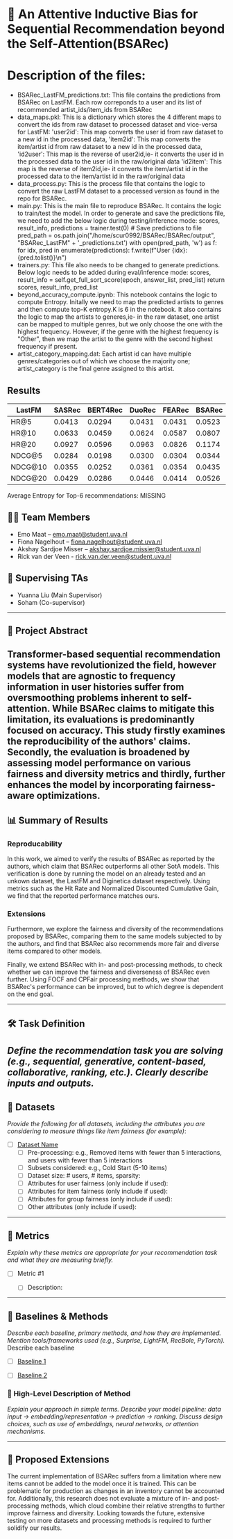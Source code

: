 # 📘 An Attentive Inductive Bias for Sequential Recommendation beyond the Self-Attention(BSARec)

# Description of the files:
- BSARec_LastFM_predictions.txt: This file contains the predictions from BSARec on LastFM. Each row correponds to a user and its list of recommended artist_ids/item_ids from BSARec
- data_maps.pkl: This is a dictionary which stores the 4 different maps to convert the ids from raw dataset to processed dataset and vice-versa for LastFM:
  'user2id': This map converts the user id from raw dataset to a new id in the processed data,
  'item2id': This map converts the item/artist id from raw dataset to a new id in the processed data,
  'id2user': This map is the reverse of user2id,ie- it converts the user id in the processed data to the user id in the raw/original data
  'id2item': This map is the reverse of item2id,ie- it converts the item/artist id in the processed data to the item/artist id in the raw/original data
- data_process.py: This is the process file that contains the logic to convert the raw LastFM dataset to a processed version as found in the repo for BSARec.
- main.py: This is the main file to reproduce BSARec. It contains the logic to train/test the model. In order to generate and save the predictions file, we need to add the below logic during testing/inference mode:
            scores, result_info, predictions = trainer.test(0)
            # Save predictions to file
            pred_path = os.path.join("/home/scur0992/BSARec/BSARec/output", "BSARec_LastFM" + '_predictions.txt')
            with open(pred_path, 'w') as f:
                for idx, pred in enumerate(predictions):
                    f.write(f"User {idx}: {pred.tolist()}\n")
- trainers.py: This file also needs to be changed to generate predictions. Below logic needs to  be added during eval/inference mode:
            scores, result_info = self.get_full_sort_score(epoch, answer_list, pred_list)
            return scores, result_info, pred_list
- beyond_accuracy_compute.ipynb: This notebook contains the logic to compute Entropy. Initally we need to map the predicted artists to genres and then compute top-K entropy.K is 6 in the notebook. It also contains the logic to map the artists to generes,ie- in the raw dataset, one artist can be mapped to multiple genres, but we only choose the one with the highest frequency. However, if the genre with the highest frequency is "Other", then we map the artist to the genre with the second highest frequency if present.
- artist_category_mapping.dat: Each artist id can have multiple genres/categories out of which we choose the majority one; artist_category is the final genre assigned to this artist.
## Results

| LastFM   | SASRec | BERT4Rec | DuoRec |FEARec   | BSARec   |
|----------|--------|----------|--------|---------|----------|
| HR@5     | 0.0413 |  0.0294  | 0.0431 | 0.0431  | 0.0523   | 
| HR@10    | 0.0633 |  0.0459  | 0.0624 | 0.0587  | 0.0807   |
| HR@20    | 0.0927 |  0.0596  | 0.0963 | 0.0826  | 0.1174   |
| NDCG@5   | 0.0284 |  0.0198  | 0.0300 | 0.0304  | 0.0344   |
| NDCG@10  | 0.0355 |  0.0252  | 0.0361 | 0.0354  | 0.0435   |
| NDCG@20  | 0.0429 |  0.0286  | 0.0446 | 0.0414  | 0.0526   |

Average Entropy for Top-6 recommendations: MISSING

## 🧑‍💻 Team Members
- Emo Maat – emo.maat@student.uva.nl  
- Fiona Nagelhout – fiona.nagelhout@student.uva.nl
- Akshay Sardjoe Misser – akshay.sardjoe.missier@student.uva.nl
- Rick van der Veen - rick.van.der.veen@student.uva.nl  

## 👥 Supervising TAs
- Yuanna Liu (Main Supervisor)
- Soham (Co-supervisor)


---

## 🧾 Project Abstract
Transformer-based sequential recommendation systems have revolutionized the field, however models that are agnostic to frequency information in user histories suffer from oversmoothing problems inherent to self-attention. While BSARec claims to mitigate this limitation, its evaluations is predominantly focused on accuracy. This study firstly examines the reproducibility of the authors' claims. Secondly, the evaluation is broadened by assessing model performance on various fairness and diversity metrics and thirdly, further enhances the model by incorporating fairness-aware optimizations.
---

## 📊 Summary of Results


### Reproducability 

In this work, we aimed to verify the results of BSARec as reported by the authors, which claim that BSARec outperforms all other SotA models. This verification is done by running the model on an already tested and an unkown dataset, the LastFM and Diginetica dataset respectively. Using metrics such as the Hit Rate and Normalized Discounted Cumulative Gain, we find that the reported performance matches ours.

### Extensions

Furthermore, we explore the fairness and diversity of the recommendations proposed by BSARec, comparing them to the same models subjected to by the authors, and find that BSARec also recommends more fair and diverse items compared to other models.

Finally, we extend BSARec with in- and post-processing methods, to check whether we can improve the fairness and diverseness of BSARec even further. Using FOCF and CPFair processing methods, we show that BSARec's performance can be improved, but to which degree is dependent on the end goal. 

---

## 🛠️ Task Definition
_Define the recommendation task you are solving (e.g., sequential, generative, content-based, collaborative, ranking, etc.). Clearly describe inputs and outputs._
---

## 📂 Datasets

_Provide the following for all datasets, including the attributes you are considering to measure things like item fairness (for example)_:

- [ ] [Dataset Name](Link-to-dataset-DOI-or-URL)
  - [ ] Pre-processing: e.g., Removed items with fewer than 5 interactions, and users with fewer than 5 interactions
  - [ ] Subsets considered: e.g., Cold Start (5-10 items)
  - [ ] Dataset size: # users, # items, sparsity:
  - [ ] Attributes for user fairness (only include if used):
  - [ ] Attributes for item fairness (only include if used):
  - [ ] Attributes for group fairness (only include if used):
  - [ ] Other attributes (only include if used):

---

## 📏 Metrics

_Explain why these metrics are appropriate for your recommendation task and what they are measuring briefly._

- [ ] Metric #1
  - [ ] Description:


---

## 🔬 Baselines & Methods

_Describe each baseline, primary methods, and how they are implemented. Mention tools/frameworks used (e.g., Surprise, LightFM, RecBole, PyTorch)._
Describe each baseline
- [ ] [Baseline 1](Link-to-reference)
- [ ] [Baseline 2](Link-to-reference)



### 🧠 High-Level Description of Method

_Explain your approach in simple terms. Describe your model pipeline: data input → embedding/representation → prediction → ranking. Discuss design choices, such as use of embeddings, neural networks, or attention mechanisms._

---

## 🌱 Proposed Extensions

The current implementation of BSARec suffers from a limitation where new items cannot be added to the model once it is trained. This can be problematic for production as changes in an inventory cannot be accounted for. Additionally, this research does not evaluate a mixture of in- and post-processing methods, which cloud combine their relative strengths to further improve fairness and diversity. Looking towards the future, extensive testing on more datasets and processing methods is required to further solidify our results.


